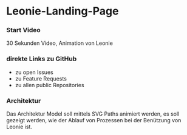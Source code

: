 # Leonie-Landing-Page

### Start Video
30 Sekunden Video, Animation von Leonie

### direkte Links zu GitHub
- zu open Issues
- zu Feature Requests
- zu allen public Repositories

### Architektur
Das Architektur Model soll mittels SVG Paths animiert werden, es soll gezeigt werden, wie der Ablauf von Prozessen bei der Benützung von Leonie  ist.
